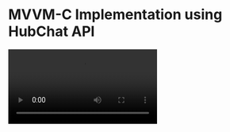 # MVVM-C Implementation using HubChat API

<video autoplay loop>
  <source src="https://github.com/eralpkaraduman/PhotoHub/blob/master/PhotoHub.mp4?raw=true" type="video/mp4" />
</video>

